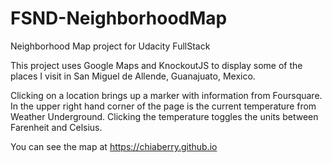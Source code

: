 # FSND-NeighborhoodMap
Neighborhood Map project for Udacity FullStack

This project uses Google Maps and KnockoutJS to display some of the places I visit in San Miguel de Allende, Guanajuato, Mexico. 

Clicking on a location brings up a marker with information from Foursquare. 
In the upper right hand corner of the page is the current temperature from Weather Underground. Clicking the temperature toggles the units between Farenheit and Celsius.

You can see the map at https://chiaberry.github.io
